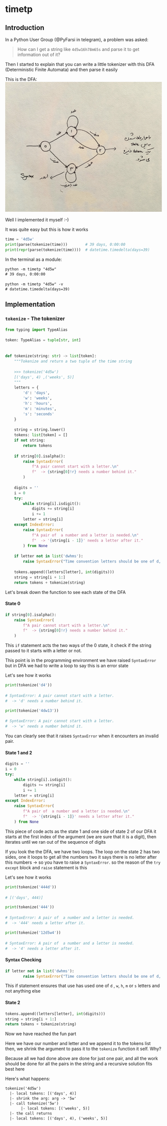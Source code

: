 # timetp

## Introduction
In a Python User Group (@PyFarsi in telegram), a problem was asked:
> How can I get a string like `4d5w16h78m65s` and parse it to get information out of it?

Then I started to explain that you can write a little tokenizer
with this DFA (Deterministic Finite Automata) and then parse it easily

This is the DFA:
![dfa](https://github.com/mahdihaghverdi/timetp/blob/main/docs/images/dfa.jpg)

Well I implemented it myself :-)

It was quite easy but this is how it works
```python
time = '4d5w'
print(parse(tokenize(time)))        # 39 days, 0:00:00
print(repr(parse(tokenize(time))))  # datetime.timedelta(days=39)
```

In the terminal as a module:
```commandline
python -m timetp "4d5w"
# 39 days, 0:00:00

python -m timetp "4d5w" -v
# datetime.timedelta(days=39)
```

## Implementation
### `tokenize` - The tokenizer
```python
from typing import TypeAlias

token: TypeAlias = tuple[str, int]


def tokenize(string: str) -> list[token]:
    """Tokenize and return a two tuple of the time string

    >>> tokenize('4d5w')
    [('days', 4) ,('weeks', 5)]
    """
    letters = {
        'd': 'days',
        'w': 'weeks',
        'h': 'hours',
        'm': 'minutes',
        's': 'seconds'
    }

    string = string.lower()
    tokens: list[token] = []
    if not string:
        return tokens

    if string[0].isalpha():
        raise SyntaxError(
            f"A pair cannot start with a letter.\n"
            f"  -> {string[0]!r} needs a number behind it."
        )

    digits = ''
    i = 0
    try:
        while string[i].isdigit():
            digits += string[i]
            i += 1
        letter = string[i]
    except IndexError:
        raise SyntaxError(
            f"A pair of  a number and a letter is needed.\n"
            f"  -> '{string[i - 1]}' needs a letter after it."
        ) from None

    if letter not in list('dwhms'):
        raise SyntaxError("Time convention letters should be one of d, w, h, m or s.")

    tokens.append((letters[letter], int(digits)))
    string = string[i + 1:]
    return tokens + tokenize(string)
```

Let's break down the function to see each state of the DFA
#### State 0
```python
if string[0].isalpha():
    raise SyntaxError(
        f"A pair cannot start with a letter.\n"
        f"  -> {string[0]!r} needs a number behind it."
    )
```

This `if` statement acts the two ways of the 0 state, it check if the string passed to it starts with a letter or not.

This point is in the programming environment we have raised `SyntaxError` but in DFA we had to write a loop to say this is an error state

Let's see how it works
```python
print(tokenize('d4'))

# SyntaxError: A pair cannot start with a letter.
#  -> 'd' needs a number behind it.
```

```python
print(tokenize('4dw13'))

# SyntaxError: A pair cannot start with a letter.
#  -> 'w' needs a number behind it.
```

You can clearly see that it raises `SyntaxError` when it encounters an invalid pair.


#### State 1 and 2
```python
digits = ''
i = 0
try:
    while string[i].isdigit():
        digits += string[i]
        i += 1
    letter = string[i]
except IndexError:
    raise SyntaxError(
        f"A pair of  a number and a letter is needed.\n"
        f"  -> '{string[i - 1]}' needs a letter after it."
    ) from None
```

This piece of code acts as the state 1 and one side of state 2 of our DFA
it starts at the first index of the argument (we are sure that it is a digit), then iterates until we ran out of the sequence of digits

If you look the the DFA, we have two loops. The loop on the state 2 has two sides, one it loops to get all the numbers
two it says there is no letter after this numbers -> so you have to raise a `SyntaxError`. so the reason of the `try except` block and `raise` statement is this

Let's see how it works
```python
print(tokenize('444d'))

# [('days', 444)]
```

```python
print(tokenize('444'))

# SyntaxError: A pair of  a number and a letter is needed.
#  -> '444' needs a letter after it.
```

```python
print(tokenize('12d5w4'))

# SyntaxError: A pair of  a number and a letter is needed.
#  -> '4' needs a letter after it.
```

#### Syntax Checking
```python
if letter not in list('dwhms'):
        raise SyntaxError("Time convention letters should be one of d, w, h, m or s.")
```

This if statement ensures that use has used one of `d` , `w`, `h`, `m` or `s` letters and not anything else


#### State 2
```python
tokens.append((letters[letter], int(digits)))
string = string[i + 1:]
return tokens + tokenize(string)
```

Now we have reached the fun part

Here we have our number and letter and we append it to the tokens list
then, we shrink the argument to pass it to the `tokenize` function it self. Why?

Because all we had done above are done for just one pair, and all the work should be done for all the pairs in the string and a recursive solution fits best here

Here's what happens:
```
tokenize('4d5w')
  |- local tokens: [('days', 4)]
  |- shrink the arg: arg -> '5w'
  |- call tokenize('5w')
       |- local tokens: [('weeks', 5)]
  |- the call returns
  |- local tokens: [('days', 4), ('weeks', 5)]
```
